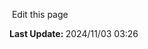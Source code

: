 <section class="lesli-documentation-footer">
    <p><a><i class="ri-external-link-fill"></i>&nbsp;Edit this page</a><p/>
    <p><b>Last Update: </b>2024/11/03 03:26</p>
</section>
<!-- This code was automatically generated -->
<!-- to update this docs please run rake docs:build -->
